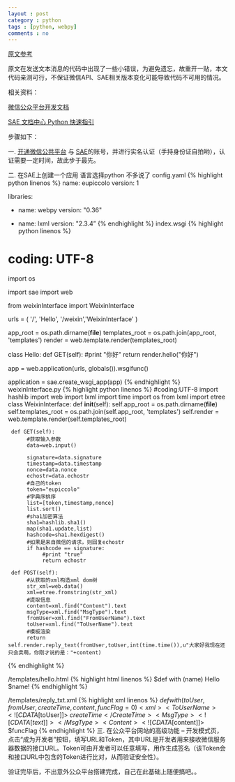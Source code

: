 ```yaml
---
layout : post
category : python
tags : [python, webpy]
comments : no
---
```


[原文参考](http://www.nilday.com/%E5%88%A9%E7%94%A8sae%E6%90%AD%E5%BB%BA%E5%BE%AE%E4%BF%A1%E5%85%AC%E4%BC%97%E5%B9%B3%E5%8F%B0%EF%BC%88%E4%B8%80%EF%BC%89web-py%E5%AE%9E%E7%8E%B0%E7%9A%84sae-hello-world/)

原文在发送文本消息的代码中出现了一些小错误，为避免遗忘，故重开一贴，本文代码亲测可行，不保证微信API、SAE相关版本变化可能导致代码不可用的情况。

相关资料：

[微信公众平台开发文档](http://mp.weixin.qq.com/wiki/)

[SAE 文档中心 Python 快速指引](http://sae.sina.com.cn/?m=devcenter&catId=289)

步骤如下：

一. [开通微信公共平台](http://mp.weixin.qq.com) 与 [SAE](http://sae.sina.com.cn/)的账号，并进行实名认证（手持身份证自拍哟），认证需要一定时间，故此步于最先。


二. 在SAE上创建一个应用
     语言选择python 不多说了
config.yaml
{% highlight python linenos %}
name: eupiccolo
version: 1

libraries:
- name: webpy
  version: "0.36"

- name: lxml
  version: "2.3.4” 
{% endhighlight %}
index.wsgi
{% highlight python linenos %}
# coding: UTF-8
import os
 
import sae
import web
 
from weixinInterface import WeixinInterface
 
urls = (
'/', 'Hello',
'/weixin','WeixinInterface'
)
 
app_root = os.path.dirname(__file__)
templates_root = os.path.join(app_root, 'templates')
render = web.template.render(templates_root)
 
class Hello:
     def GET(self):
          #print "你好"
          return render.hello("你好")
 
app = web.application(urls, globals()).wsgifunc()
 
application = sae.create_wsgi_app(app)
{% endhighlight %}
weixinInterface.py 
{% highlight python linenos %}
#coding:UTF-8
import hashlib
import web
import lxml
import time
import os
from lxml import etree
class WeixinInterface:
     def __init__(self):
          self.app_root = os.path.dirname(__file__)
          self.templates_root = os.path.join(self.app_root, 'templates')
          self.render = web.template.render(self.templates_root)
 
     def GET(self):
          #获取输入参数
          data=web.input()
 
          signature=data.signature
          timestamp=data.timestamp
          nonce=data.nonce
          echostr=data.echostr
          #自己的token
          token="eupiccolo"
          #字典序排序
          list=[token,timestamp,nonce]
          list.sort()
          #sha1加密算法
          sha1=hashlib.sha1()
          map(sha1.update,list)
          hashcode=sha1.hexdigest()
          #如果是来自微信的请求，则回复echostr
          if hashcode == signature:
               #print "true"
               return echostr
 
     def POST(self):
          #从获取的xml构造xml dom树
          str_xml=web.data()
          xml=etree.fromstring(str_xml)
          #提取信息
          content=xml.find("Content").text
          msgType=xml.find("MsgType").text
          fromUser=xml.find("FromUserName").text
          toUser=xml.find("ToUserName").text
          #模板渲染
          return self.render.reply_text(fromUser,toUser,int(time.time()),u"大家好我现在还只会卖萌，你刚才说的是："+content) 
{% endhighlight %}

/templates/hello.html
{% highlight html linenos %}
$def with (name)
Hello $name!
{% endhighlight %}

/templates/reply_txt.xml 
{% highlight xml linenos %}
$def with (toUser,fromUser,createTime,content,funcFlag=0)
<xml>
<ToUserName><![CDATA[$toUser]]></ToUserName>
<FromUserName><![CDATA[$fromUser]]></FromUserName>
<CreateTime>$createTime</CreateTime>
<MsgType><![CDATA[text]]></MsgType>
<Content><![CDATA[$content]]></Content>
<FuncFlag>$funcFlag</FuncFlag>
</xml> 
{% endhighlight %}
三. 在公众平台网站的高级功能 – 开发模式页，点击“成为开发者”按钮，填写URL和Token，其中URL是开发者用来接收微信服务器数据的接口URL。Token可由开发者可以任意填写，用作生成签名（该Token会和接口URL中包含的Token进行比对，从而验证安全性）。 


验证完毕后，不出意外公众平台搭建完成，自己在此基础上随便搞吧。。

